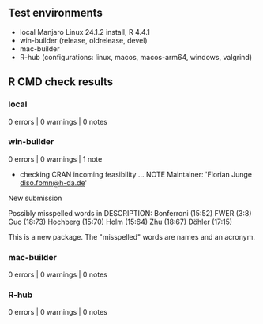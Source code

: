 ## Test environments
* local Manjaro Linux 24.1.2 install, R 4.4.1
* win-builder (release, oldrelease, devel)
* mac-builder
* R-hub (configurations: linux, macos, macos-arm64, windows, valgrind)


## R CMD check results

### local
0 errors | 0 warnings | 0 notes

### win-builder
0 errors | 0 warnings | 1 note

* checking CRAN incoming feasibility ... NOTE
Maintainer: 'Florian Junge <diso.fbmn@h-da.de>'

New submission

Possibly misspelled words in DESCRIPTION:
  Bonferroni (15:52)
  FWER (3:8)
  Guo (18:73)
  Hochberg (15:70)
  Holm (15:64)
  Zhu (18:67)
  Döhler (17:15)

This is a new package. The "misspelled" words are names and an acronym.

### mac-builder
0 errors | 0 warnings | 0 notes

### R-hub
0 errors | 0 warnings | 0 notes

